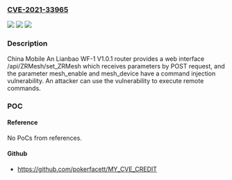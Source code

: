 ### [CVE-2021-33965](https://cve.mitre.org/cgi-bin/cvename.cgi?name=CVE-2021-33965)
![](https://img.shields.io/static/v1?label=Product&message=n%2Fa&color=blue)
![](https://img.shields.io/static/v1?label=Version&message=n%2Fa&color=blue)
![](https://img.shields.io/static/v1?label=Vulnerability&message=n%2Fa&color=brighgreen)

### Description

China Mobile An Lianbao WF-1 V1.0.1 router provides a web interface /api/ZRMesh/set_ZRMesh which receives parameters by POST request, and the parameter mesh_enable and mesh_device have a command injection vulnerability. An attacker can use the vulnerability to execute remote commands.

### POC

#### Reference
No PoCs from references.

#### Github
- https://github.com/pokerfacett/MY_CVE_CREDIT

